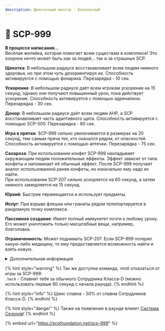 ```yaml
---
description: Щекоточный монстр - Безопасный
---
```


# 🐸 SCP-999

**В процессе написания...**\
Весёлая желейка, которая помогает всем существам в комплексе! Это озорное нечто может быть как за людей... так и за страшных SCP.

**Щекотка**: В небольшом радиусе восстанавливает всем людям немного здоровья, но при этом чуть дезориентируя их. Способность активируется с помощью фонарика. Перезарядка - 10 сек.

**Ускорение**: В небольшом радиусе даёт всем игрокам ускорение на 15 секунд, однако они получают повышенный урон, пока действует ускорение. Способность активируется с помощью адреналина. Перезарядка - 30 сек.

**Донор**: В небольшом радиусе даёт всем людям AHP, а SCP восстанавливает часть адаптивного щита. Способность активируется с помощью SCP-500. Перезарядка - 60 сек.

**Игра в прятки**: SCP-999 сильно увеличивается в размерах на 20 секунд, тем самым пряча тех, кто оказался рядом, от опасностей. Способность активируется с помощью аптечки. Перезарядка - 75 сек.

**Сахароза**: При использовании конфет SCP-999 накладывает окружающим людям положительные эффекты. Эффект зависит от типа конфеты и напоминает её обычный эффект. После SCP-999 получает аналог использованной ранее конфеты, но изначально ему надо их найти.\
При использовании SCP-207 сильно ускоряется на 60 секунд, а затем немного замедляется на 15 секунд.

**Юркий**: Быстрее перемещается и использует предметы.

**Испуг**: При взрыве флешки или гранаты рядом телепортируется в рандомную точку комплекса.

**Пассивное создание**: Имеет полный иммунитет почти к любому урону. Его может уничтожить только масштабные вещи, например, боеголовка.

**Ограниченность**: Может поднимать SCP-207. Если SCP-999 потерял какую-либо медицину, то ему предоставляется возможность найти и взять новую.

<details>

<summary>Дополнительная информация</summary>

* **Класс**: Обучение
* **Уровень доступа**: SCP объекты
* **Особое снаряжение**: Различная Медицина

</details>

{% hint style="warning" %}
Так же доступна команда, чтоб отказаться от игры за SCP-999:\
`.heck` - Спавнит тебя за обычного Сотрудника Класса-D (можно использовать первые 60 секунд с начала раунда).
{% endhint %}

{% hint style="info" %}
Шанс спавна - 50% от спавна Сотрудников Класса-D.
{% endhint %}

{% hint style="danger" %}
Также на появление в раунде влияет [Система Сезонов](../../server-systems/seasons-system/)!
{% endhint %}

{% embed url="https://scpfoundation.net/scp-999" %}
